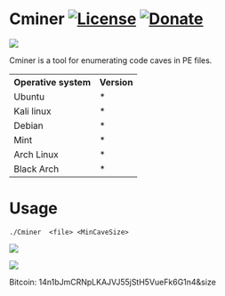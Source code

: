 # Cminer [![License](https://img.shields.io/github/license/mashape/apistatus.svg?maxAge=2592000)](https://raw.githubusercontent.com/EgeBalci/Cminer/master/LICENSE)  [![Donate](https://img.shields.io/badge/Donate-Patreon-green.svg)](http://patreon.com/user?u=3556027)


![](http://i.imgur.com/8QmoFrt.png)

Cminer is a tool for enumerating code caves in PE files.

<table>
    <tr>
        <th>Operative system</th>
        <th> Version </th>
    </tr>
    <tr>
        <td>Ubuntu</td>
        <td>* </td>
    </tr>
    <tr>
        <td>Kali linux</td>
        <td>* </td>
    </tr>
    <tr>
        <td>Debian</td>
        <td>* </td>
    </tr>
    <tr>
        <td>Mint</td>
        <td>* </td>
    </tr>
     <tr>
        <td>Arch Linux</td>
        <td>* </td>
    </tr>
    <tr>
        <td>Black Arch</td>
        <td>* </td>
    </tr>
</table>

# Usage
    ./Cminer  <file> <MinCaveSize>
    
    
    
    
![](http://i.imgur.com/8L1wmjo.png)

   ![](https://blockchain.info/qr?data=14n1bJmCRNpLKAJVJ55jStH5VueFk6G1n4&size=200)

Bitcoin: 14n1bJmCRNpLKAJVJ55jStH5VueFk6G1n4&size
